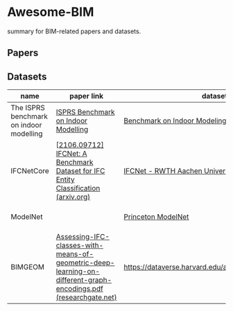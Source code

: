 # Awesome-BIM
summary for BIM-related papers and datasets.

## Papers


## Datasets

| name                                    | paper link                                                   | dataset link                                                 | usage                            |
| --------------------------------------- | ------------------------------------------------------------ | ------------------------------------------------------------ | -------------------------------- |
| The ISPRS benchmark on indoor modelling | [ISPRS Benchmark on Indoor Modelling](http://pure.tudelft.nl/ws/portalfiles/portal/51449303/isprs_archives_XLII_2_W7_367_2017.pdf) | [Benchmark on Indoor Modeling (isprs.org)](https://www2.isprs.org/commissions/comm4/wg5/benchmark-on-indoor-modelling/) | indoor modeling from point cloud |
| IFCNetCore                              | [[2106.09712\] IFCNet: A Benchmark Dataset for IFC Entity Classification (arxiv.org)](https://arxiv.org/abs/2106.09712) | [IFCNet - RWTH Aachen University (rwth-aachen.de)](https://ifcnet.e3d.rwth-aachen.de/) | IFC Entity Classification        |
| ModelNet                                |                                                              | [Princeton ModelNet](https://modelnet.cs.princeton.edu/)     | 3D CAD models classification     |
| BIMGEOM                                 | [Assessing-IFC-classes-with-means-of-geometric-deep-learning-on-different-graph-encodings.pdf (researchgate.net)](https://www.researchgate.net/profile/Daniel-Hall-4/publication/354392708_Assessing_IFC_classes_with_means_of_geometric_deep_learning_on_different_graph_encodings/links/61435ad7b5bdf5148e2826c8/Assessing-IFC-classes-with-means-of-geometric-deep-learning-on-different-graph-encodings.pdf) | https://dataverse.harvard.edu/api/access/datafile/4301944    | IFC Entity Classification        |

